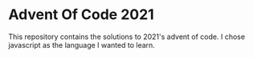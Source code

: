 # Advent Of Code 2021

This repository contains the solutions to 2021's advent of code. I chose javascript as the language I wanted to learn.
